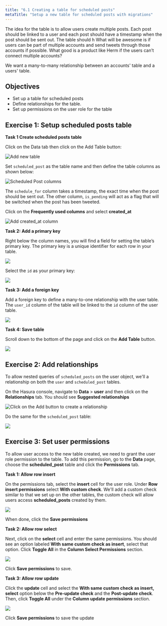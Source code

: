 ```yaml
---
title: "6.1 Creating a table for scheduled posts"
metaTitle: "Setup a new table for scheduled posts with migrations"
---
```


The idea for the table is to allow users create multiple posts. Each post should be linked to a user and each post should have a timestamp when the post should be sent out. The table should h What will be awesome is if users can be part of multiple accounts and send tweets through those accounts if possible. What good is a product like Herm if the users can’t connect multiple accounts?

We want a many-to-many relationship between an accounts' table and a users' table.

## Objectives

- Set up a table for scheduled posts
- Define relationships for the table.
- Set up permissions on the user role for the table

## Exercise 1: Setup scheduled posts table

**Task 1 Create scheduled posts table**

Click on the Data tab then click on the Add Table button:

![Add new table](https://paper-attachments.dropbox.com/s_A1A0E77332EB516A55B20A9874A0C7735C43BC1EFCB6880379E198D45BF72020_1600038093846_herm-ad-tabe.png)

Set `scheduled_post` as the table name and then define the table columns as shown below:

![Scheduled Post columns](https://paper-attachments.dropbox.com/s_A1A0E77332EB516A55B20A9874A0C7735C43BC1EFCB6880379E198D45BF72020_1600037770053_herm-show-columns.png)

The `schedule_for` column takes a timestamp, the exact time when the post should be sent out. The other column, `is_pending` will act as a flag that will be switched when the post has been tweeted.

Click on the **Frequently used columns** and select **created_at**

![Add created_at column](https://paper-attachments.dropbox.com/s_A1A0E77332EB516A55B20A9874A0C7735C43BC1EFCB6880379E198D45BF72020_1600037391531_Screenshot+2020-09-13+at+11.46.39+PM.png)

**Task 2: Add a primary key**

Right below the column names, you will find a field for setting the table’s primary key. The primary key is a unique identifier for each row in your table.

![](https://paper-attachments.dropbox.com/s_A1A0E77332EB516A55B20A9874A0C7735C43BC1EFCB6880379E198D45BF72020_1600038573700_herm-primary-key.png)

Select the `id` as your primary key:

![](https://paper-attachments.dropbox.com/s_A1A0E77332EB516A55B20A9874A0C7735C43BC1EFCB6880379E198D45BF72020_1600038411103_Screenshot+2020-09-14+at+12.05.46+AM.png)

**Task 3: Add a foreign key**

Add a foreign key to define a many-to-one relationship with the user table. The `user_id` column of the table will be linked to the `id` column of the user table.

![](https://paper-attachments.dropbox.com/s_A1A0E77332EB516A55B20A9874A0C7735C43BC1EFCB6880379E198D45BF72020_1600038805478_Screenshot+2020-09-14+at+12.11.27+AM.png)

**Task 4: Save table**

Scroll down to the bottom of the page and click on the **Add Table** button.

![](https://paper-attachments.dropbox.com/s_A1A0E77332EB516A55B20A9874A0C7735C43BC1EFCB6880379E198D45BF72020_1600038986050_herm-save-table.png)


## Exercise 2: Add relationships

To allow nested queries of `scheduled_posts` on the user object, we'll a relationship on both the `user` and `scheduled_post` tables.

On the Hasura console, navigate to **Data** > **user** and then click on the **Relationships** tab. You should see **Suggested relationships**

![Click on the **Add** button to create a relationship](https://paper-attachments.dropbox.com/s_A1A0E77332EB516A55B20A9874A0C7735C43BC1EFCB6880379E198D45BF72020_1600640444706_herm-add-rela.png)

Do the same for the `scheduled_post` table:

![](https://paper-attachments.dropbox.com/s_A1A0E77332EB516A55B20A9874A0C7735C43BC1EFCB6880379E198D45BF72020_1600640444697_herm-add-rela-2.png)


## Exercise 3: Set user permissions

To allow user access to the new table created, we need to grant the user role permission to the table. To add this permission, go to the **Data** page, choose the **scheduled_post** table and click the **Permissions** tab.

**Task 1: Allow row insert**

On the permissions tab, select the **insert** cell for the user role. Under **Row insert permissions** select **With custom check**. We'll add a custom check similar to that we set up on the other tables, the custom check will allow users access **scheduled_posts** created by them.

![](https://paper-attachments.dropbox.com/s_A1A0E77332EB516A55B20A9874A0C7735C43BC1EFCB6880379E198D45BF72020_1600637438791_Screenshot+2020-09-20+at+10.28.48+PM.png)

When done, click the **Save permissions**

**Task 2: Allow row select**

Next, click on the **select** cell and enter the same permissions. You should see an option labeled **With same custom check as insert**, select that option. Click **Toggle All** in the **Column Select Permissions** section.

![](https://paper-attachments.dropbox.com/s_A1A0E77332EB516A55B20A9874A0C7735C43BC1EFCB6880379E198D45BF72020_1600039116704_Screenshot+2020-09-08+at+7.58.14+PM.png)

Click **Save permissions** to save.

**Task 3: Allow row update**

Click the **update** cell and select the **With same custom check as insert, select** option below the **Pre-update check** and the **Post-update check**. Then, click **Toggle All** under the **Column update permissions** section.

![](https://paper-attachments.dropbox.com/s_A1A0E77332EB516A55B20A9874A0C7735C43BC1EFCB6880379E198D45BF72020_1600039079004_Screenshot+2020-09-08+at+8.02.48+PM.png)

Click **Save permissions** to save the update
